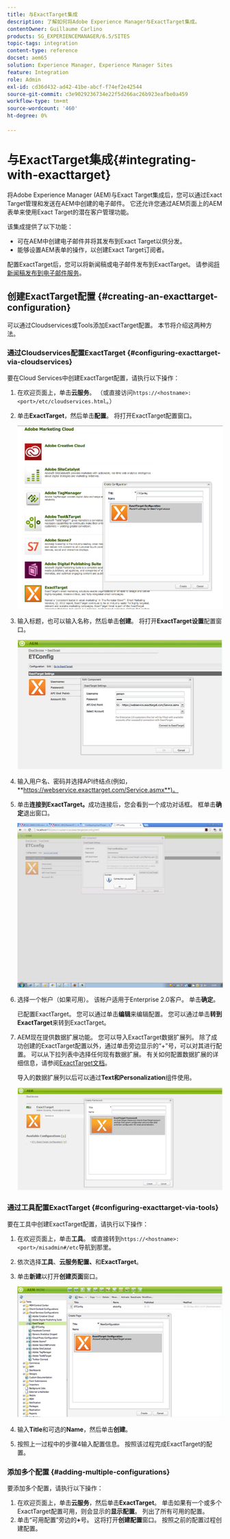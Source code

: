```yaml
---
title: 与ExactTarget集成
description: 了解如何将Adobe Experience Manager与ExactTarget集成。
contentOwner: Guillaume Carlino
products: SG_EXPERIENCEMANAGER/6.5/SITES
topic-tags: integration
content-type: reference
docset: aem65
solution: Experience Manager, Experience Manager Sites
feature: Integration
role: Admin
exl-id: cd36d432-ad42-41be-abcf-f74ef2e42544
source-git-commit: c3e9029236734e22f5d266ac26b923eafbe0a459
workflow-type: tm+mt
source-wordcount: '460'
ht-degree: 0%

---
```


# 与ExactTarget集成{#integrating-with-exacttarget}

将Adobe Experience Manager (AEM)与Exact Target集成后，您可以通过Exact Target管理和发送在AEM中创建的电子邮件。 它还允许您通过AEM页面上的AEM表单来使用Exact Target的潜在客户管理功能。

该集成提供了以下功能：

* 可在AEM中创建电子邮件并将其发布到Exact Target以供分发。
* 能够设置AEM表单的操作，以创建Exact Target订阅者。

配置ExactTarget后，您可以将新闻稿或电子邮件发布到ExactTarget。 请参阅[将新闻稿发布到电子邮件服务](/help/sites-authoring/personalization.md)。

## 创建ExactTarget配置 {#creating-an-exacttarget-configuration}

可以通过Cloudservices或Tools添加ExactTarget配置。 本节将介绍这两种方法。

### 通过Cloudservices配置ExactTarget {#configuring-exacttarget-via-cloudservices}

要在Cloud Services中创建ExactTarget配置，请执行以下操作：

1. 在欢迎页面上，单击&#x200B;**云服务**。 （或直接访问`https://<hostname>:<port>/etc/cloudservices.html`。）
1. 单击&#x200B;**ExactTarget**，然后单击&#x200B;**配置**。 将打开ExactTarget配置窗口。

   ![chlimage_1-19](assets/chlimage_1-19.png)

1. 输入标题，也可以输入名称，然后单击&#x200B;**创建**。 将打开&#x200B;**ExactTarget设置**&#x200B;配置窗口。

   ![chlimage_1](assets/chlimage_1.jpeg)

1. 输入用户名、密码并选择API终结点(例如，**https://webservice.exacttarget.com/Service.asmx**)。
1. 单击&#x200B;**连接到ExactTarget。**&#x200B;成功连接后，您会看到一个成功对话框。 框单击&#x200B;**确定**&#x200B;退出窗口。

   ![chlimage_1-1](assets/chlimage_1-1.jpeg)

1. 选择一个帐户（如果可用）。 该帐户适用于Enterprise 2.0客户。 单击&#x200B;**确定**。

   已配置ExactTarget。 您可以通过单击&#x200B;**编辑**&#x200B;来编辑配置。 您可以通过单击&#x200B;**转到ExactTarget**&#x200B;来转到ExactTarget。

1. AEM现在提供数据扩展功能。 您可以导入ExactTarget数据扩展列。 除了成功创建的ExactTarget配置以外，通过单击旁边显示的“+”号，可以对其进行配置。 可以从下拉列表中选择任何现有数据扩展。 有关如何配置数据扩展的详细信息，请参阅[ExactTarget文档](https://help.salesforce.com/s/articleView?id=sf.mc_es_data_extension_data_relationships_classic.htm&amp;type=5)。

   导入的数据扩展列以后可以通过&#x200B;**Text和Personalization**&#x200B;组件使用。

   ![chlimage_1-2](assets/chlimage_1-2.jpeg)

### 通过工具配置ExactTarget {#configuring-exacttarget-via-tools}

要在工具中创建ExactTarget配置，请执行以下操作：

1. 在欢迎页面上，单击&#x200B;**工具**。 或直接转到`https://<hostname>:<port>/misadmin#/etc`导航到那里。
1. 依次选择&#x200B;**工具**、**云服务配置、**&#x200B;和&#x200B;**ExactTarget**。
1. 单击&#x200B;**新建**&#x200B;以打开**创建页面**窗口。

   ![chlimage_1-34](assets/chlimage_1-3.jpeg)

1. 输入&#x200B;**Title**&#x200B;和可选的&#x200B;**Name**，然后单击&#x200B;**创建**。
1. 按照上一过程中的步骤4输入配置信息。 按照该过程完成ExactTarget的配置。

### 添加多个配置 {#adding-multiple-configurations}

要添加多个配置，请执行以下操作：

1. 在欢迎页面上，单击&#x200B;**云服务**，然后单击&#x200B;**ExactTarget**。 单击如果有一个或多个ExactTarget配置可用，则会显示的&#x200B;**显示配置**。 列出了所有可用的配置。
1. 单击“可用配置”旁边的&#x200B;**+**&#x200B;号。 这将打开&#x200B;**创建配置**&#x200B;窗口。 按照之前的配置过程创建配置。

